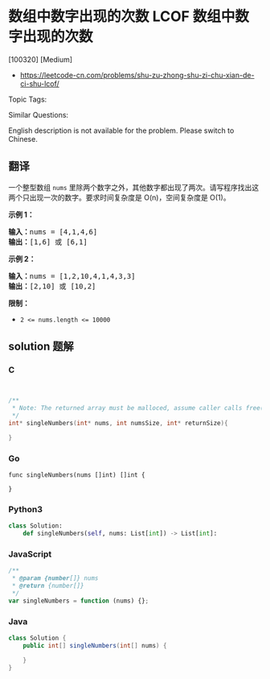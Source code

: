 # 数组中数字出现的次数 LCOF 数组中数字出现的次数

[100320] [Medium]

- https://leetcode-cn.com/problems/shu-zu-zhong-shu-zi-chu-xian-de-ci-shu-lcof/

Topic Tags:

Similar Questions:

English description is not available for the problem. Please switch to Chinese.

## 翻译

一个整型数组 `nums` 里除两个数字之外，其他数字都出现了两次。请写程序找出这两个只出现一次的数字。要求时间复杂度是 O(n)，空间复杂度是 O(1)。

**示例 1：**

<pre><strong>输入：</strong>nums = [4,1,4,6]
<strong>输出：</strong>[1,6] 或 [6,1]
</pre>

**示例 2：**

<pre><strong>输入：</strong>nums = [1,2,10,4,1,4,3,3]
<strong>输出：</strong>[2,10] 或 [10,2]</pre>

**限制：**

- `2 <= nums.length <= 10000`

## solution 题解

### C

```c


/**
 * Note: The returned array must be malloced, assume caller calls free().
 */
int* singleNumbers(int* nums, int numsSize, int* returnSize){

}


```

### Go

```golang
func singleNumbers(nums []int) []int {

}
```

### Python3

```python
class Solution:
    def singleNumbers(self, nums: List[int]) -> List[int]:
```

### JavaScript

```javascript
/**
 * @param {number[]} nums
 * @return {number[]}
 */
var singleNumbers = function (nums) {};
```

### Java

```java
class Solution {
    public int[] singleNumbers(int[] nums) {

    }
}
```
